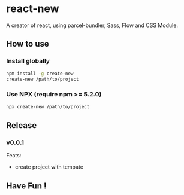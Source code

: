 # react-new

A creator of react, using parcel-bundler, Sass, Flow and CSS Module.

## How to use

### Install globally

```sh
npm install -g create-new
create-new /path/to/project
```

### Use NPX (require npm >= 5.2.0)

```sh
npx create-new /path/to/project
```

## Release

### v0.0.1

Feats:

- create project with tempate

## Have Fun !
